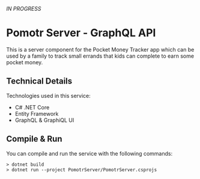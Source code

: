 *IN PROGRESS*

# Pomotr Server - GraphQL API

This is a server component for the Pocket Money Tracker app which can be used by a family to track small errands that kids can complete to earn some pocket money.

## Technical Details

Technologies used in this service:

- C# .NET Core
- Entity Framework
- GraphQL & GraphiQL UI

## Compile & Run

You can compile and run the service with the following commands:

```
> dotnet build
> dotnet run --project PomotrServer/PomotrServer.csprojs
```